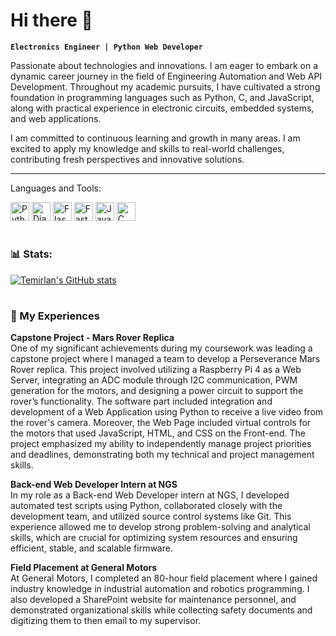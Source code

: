 # Hi there 👋

**`Electronics Engineer | Python Web Developer`**

Passionate about technologies and innovations. I am eager to embark on a dynamic career journey in the field of Engineering Automation and Web API Development. Throughout my academic pursuits, I have cultivated a strong foundation in programming languages such as Python, C, and JavaScript, along with practical experience in electronic circuits, embedded systems, and web applications.

I am committed to continuous learning and growth in many areas. I am excited to apply my knowledge and skills to real-world challenges, contributing fresh perspectives and innovative solutions.

---

Languages and Tools:
<p>
    <img alt="Python" width="30px" src="https://cdn.jsdelivr.net/gh/devicons/devicon@latest/icons/python/python-original.svg"/>
    <img alt="Django" width="30px" src="https://cdn.jsdelivr.net/gh/devicons/devicon@latest/icons/django/django-plain.svg"/>
    <img alt="Flask" width="30px" src="https://cdn.jsdelivr.net/gh/devicons/devicon@latest/icons/flask/flask-original.svg"/>
    <img alt="FastAPI" width="30px" src="https://cdn.jsdelivr.net/gh/devicons/devicon@latest/icons/fastapi/fastapi-original-wordmark.svg"/>
    <img alt="JavaScript" width="30px" src="https://cdn.jsdelivr.net/gh/devicons/devicon@latest/icons/javascript/javascript-original.svg"/>
    <img alt="C" width="30" src="https://cdn.jsdelivr.net/gh/devicons/devicon@latest/icons/c/c-original.svg"/>
</p>

#

### 📊 Stats:

[![Temirlan's GitHub stats](https://github-readme-stats.vercel.app/api?username=temirlan504&show_icons=true&theme=dracula)](https://github.com/anuraghazra/github-readme-stats)

#

<h3>💼 My Experiences</h3>

<p>
    <strong>Capstone Project - Mars Rover Replica</strong><br>
    One of my significant achievements during my coursework was leading a capstone project where I managed a team to develop a Perseverance Mars Rover replica. This project involved utilizing a Raspberry Pi 4 as a Web Server, integrating an ADC module through I2C communication, PWM generation for the motors, and designing a power circuit to support the rover’s functionality. The software part included integration and development of a Web Application using Python to receive a live video from the rover's camera. Moreover, the Web Page included virtual controls for the motors that used JavaScript, HTML, and CSS on the Front-end. The project emphasized my ability to independently manage project priorities and deadlines, demonstrating both my technical and project management skills.
</p>

<p>
    <strong>Back-end Web Developer Intern at NGS</strong><br>
    In my role as a Back-end Web Developer intern at NGS, I developed automated test scripts using Python, collaborated closely with the development team, and utilized source control systems like Git. This experience allowed me to develop strong problem-solving and analytical skills, which are crucial for optimizing system resources and ensuring efficient, stable, and scalable firmware.
</p>

<p>
    <strong>Field Placement at General Motors</strong><br>
    At General Motors, I completed an 80-hour field placement where I gained industry knowledge in industrial automation and robotics programming. I also developed a SharePoint website for maintenance personnel, and demonstrated organizational skills while collecting safety documents and digitizing them to then email to my supervisor.
</p>